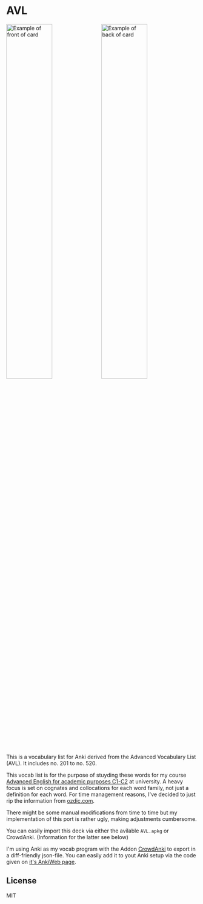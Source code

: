 # AVL

<img src="/../assets/total_front.png" alt="Example of front of card" width="49%"> <img src="/../assets/total_back.png" alt="Example of back of card" width="49%">

This is a vocabulary list for Anki derived from the Advanced Vocabulary List (AVL). It includes no. 201 to no. 520.

This vocab list is for the purpose of stuyding these words for my course [Advanced English for academic purposes C1-C2](https://www.sprachenzentrum.uzh.ch/de/angebot/Kursdetail.html?sprachid=sprache:englisch&targetgpid=zielgruppe:studentETHZ&kursnr=217424a3-e447-4531-9d39-3b04ea63006e) at university.
A heavy focus is set on cognates and collocations for each word family, not just a definition for each word.
For time management reasons, I've decided to just rip the information from [ozdic.com](http://www.ozdic.com/).

There might be some manual modifications from time to time but my implementation of this port is rather ugly, making adjustments cumbersome.

You can easily import this deck via either the avilable `AVL.apkg` or CrowdAnki. (Information for the latter see below)

I'm using Anki as my vocab program with the Addon [CrowdAnki](https://github.com/Stvad/CrowdAnki) to export in a diff-friendly json-file. You can easily add it to yout Anki setup via the code given on [it's AnkiWeb page](https://ankiweb.net/shared/info/1788670778).

## License

MIT
